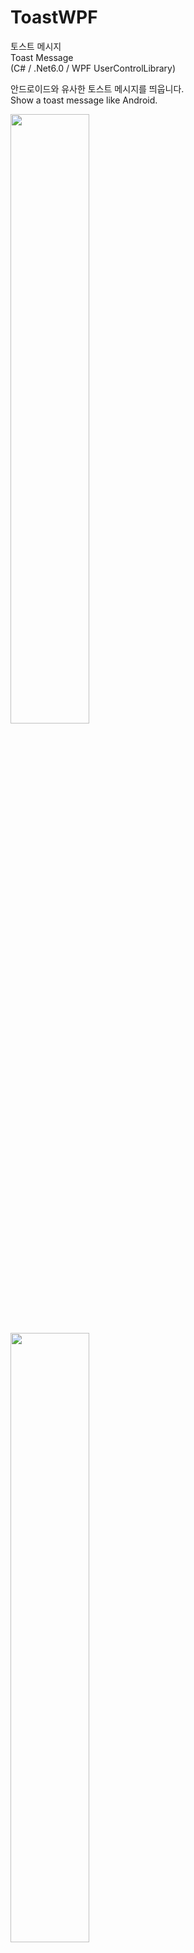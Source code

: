 # ToastWPF

토스트 메시지</br>
Toast Message</br>
(C# / .Net6.0 / WPF UserControlLibrary)

안드로이드와 유사한 토스트 메시지를 띄웁니다.</br>
Show a toast message like Android.</br>

<img width="50%" src="https://user-images.githubusercontent.com/60687214/192128310-552a2f81-372c-41aa-bcef-9836651c8b21.gif"/>

<img width="50%" src="https://user-images.githubusercontent.com/60687214/192128311-bb4f0e77-5570-4c51-859d-0c842780760f.gif"/>

'ToastWPF.dll' 참조추가</br>
add 'ToastWPF.dll' reference</br>
`using ToastWPF;`

토스트 띄우기.</br>
Show message</br>
`Toast.Show("Message to show");`

시간 지정하여 띄우기.</br>
Show message with set time
(Millisecond)</br>
`Toast.Show("Message to show", 1500);`

위치 지정</br>
Set position</br>
(다음 메시지 부터 적용 됨.)</br>
(Applied from the next message.)</br>
`Toast.SetPosition(owner: this, horizontalPos: 0.5, verticalPos: 0.8);`

[horizontalPos] : left(0) ~ center(0.5) ~ right(1)</br>
[verticalPos] : top(0) ~ center(0.5) ~ bottom(1)</br>
